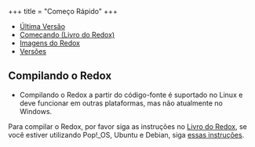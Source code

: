 +++
title = "Começo Rápido"
+++

- [Última Versão](https://www.redox-os.org/news/release-0.8.0/)
- [Começando (Livro do Redox)](https://doc.redox-os.org/book/ch02-00-getting-started.html)
- [Imagens do Redox](https://static.redox-os.org/img/)
- [Versões](https://gitlab.redox-os.org/redox-os/redox/-/releases)

## Compilando o Redox

- Compilando o Redox a partir do código-fonte é suportado no Linux e deve funcionar em outras plataformas, mas não atualmente no Windows.

Para compilar o Redox, por favor siga as instruções no [Livro do Redox](https://doc.redox-os.org/book/ch02-06-podman-build.html), se você estiver utilizando Pop!_OS, Ubuntu e Debian, siga [essas instruções](https://doc.redox-os.org/book/ch02-05-building-redox.html).
